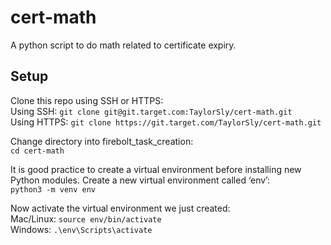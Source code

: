 # cert-math

A python script to do math related to certificate expiry.


## Setup
Clone this repo using SSH or HTTPS:\
Using SSH: `git clone git@git.target.com:TaylorSly/cert-math.git`\
Using HTTPS: `git clone https://git.target.com/TaylorSly/cert-math.git`

Change directory into firebolt_task_creation:\
`cd cert-math`

It is good practice to create a virtual environment before installing new Python modules. Create a new virtual environment called ‘env’:\
`python3 -m venv env`

Now activate the virtual environment we just created:\
Mac/Linux: `source env/bin/activate`\
Windows: `.\env\Scripts\activate`

